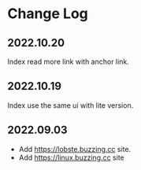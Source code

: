 # Change Log

## 2022.10.20

Index read more link with anchor link.

## 2022.10.19

Index use the same ui with lite version.

## 2022.09.03

- Add https://lobste.buzzing.cc site.
- Add https://linux.buzzing.cc site
